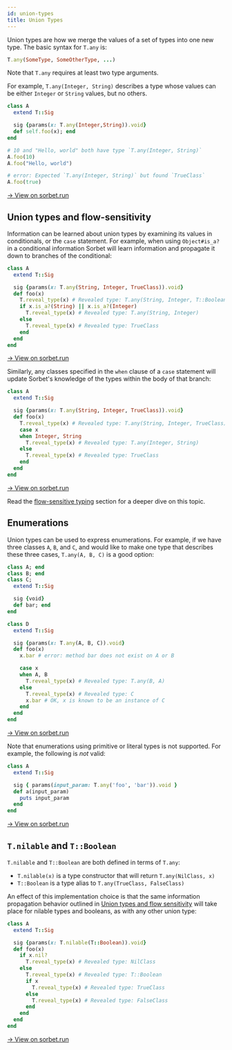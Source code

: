 ```yaml
---
id: union-types
title: Union Types
---
```


Union types are how we merge the values of a set of types into one new type. The
basic syntax for `T.any` is:

```ruby
T.any(SomeType, SomeOtherType, ...)
```

Note that `T.any` requires at least two type arguments.

For example, `T.any(Integer, String)` describes a type whose values can be
either `Integer` or `String` values, but no others.

```ruby
class A
  extend T::Sig

  sig {params(x: T.any(Integer,String)).void}
  def self.foo(x); end
end

# 10 and "Hello, world" both have type `T.any(Integer, String)`
A.foo(10)
A.foo("Hello, world")

# error: Expected `T.any(Integer, String)` but found `TrueClass`
A.foo(true)
```

<a href="https://sorbet.run/#%23%20typed%3A%20True%0A%0Aclass%20A%0A%20%20extend%20T%3A%3ASig%0A%0A%20%20sig%20%7Bparams(x%3A%20T.any(Integer%2CString)).void%7D%0A%20%20def%20self.foo(x)%3B%20end%0Aend%0A%0A%23%2010%20and%20%22Hello%2C%20world%22%20both%20have%20type%20%60T.any(Integer%2C%20String)%60%0AA.foo(10)%0AA.foo(%22Hello%2C%20world%22)%0A%0A%23%20%60TrueClass%60%20does%20not%20match%20%60T.any(Integer%2C%20String)%60%0AA.foo(true)">
  → View on sorbet.run
</a>

## Union types and flow-sensitivity

Information can be learned about union types by examining its values in
conditionals, or the `case` statement. For example, when using `Object#is_a?` in
a conditional information Sorbet will learn information and propagate it down to
branches of the conditional:

```ruby
class A
  extend T::Sig

  sig {params(x: T.any(String, Integer, TrueClass)).void}
  def foo(x)
    T.reveal_type(x) # Revealed type: T.any(String, Integer, T::Boolean)
    if x.is_a?(String) || x.is_a?(Integer)
      T.reveal_type(x) # Revealed type: T.any(String, Integer)
    else
      T.reveal_type(x) # Revealed type: TrueClass
    end
  end
end
```

<a href="https://sorbet.run/#%23%20typed%3A%20true%0Aclass%20A%0A%20%20extend%20T%3A%3ASig%0A%0A%20%20sig%20%7Bparams(x%3A%20T.any(String%2C%20Integer%2C%20TrueClass)).void%7D%0A%20%20def%20foo(x)%0A%20%20%20%20T.reveal_type(x)%20%23%20Revealed%20type%3A%20T.any(String%2C%20Integer%2C%20T%3A%3ABoolean)%0A%20%20%20%20if%20x.is_a%3F(String)%20%7C%7C%20x.is_a%3F(Integer)%0A%20%20%20%20%20%20T.reveal_type(x)%20%23%20Revealed%20type%3A%20T.any(String%2C%20Integer)%0A%20%20%20%20else%0A%20%20%20%20%20%20T.reveal_type(x)%20%23%20Revealed%20type%3A%20TrueClass%0A%20%20%20%20end%0A%20%20end%0Aend">
  → View on sorbet.run
</a>

Similarly, any classes specified in the `when` clause of a `case` statement will
update Sorbet's knowledge of the types within the body of that branch:

```ruby
class A
  extend T::Sig

  sig {params(x: T.any(String, Integer, TrueClass)).void}
  def foo(x)
    T.reveal_type(x) # Revealed type: T.any(String, Integer, TrueClass)
    case x
    when Integer, String
      T.reveal_type(x) # Revealed type: T.any(Integer, String)
    else
      T.reveal_type(x) # Revealed type: TrueClass
    end
  end
end
```

<a href="https://sorbet.run/#%23%20typed%3A%20true%0A%0Aclass%20A%0A%20%20extend%20T%3A%3ASig%0A%0A%20%20sig%20%7Bparams(x%3A%20T.any(String%2C%20Integer%2C%20TrueClass)).void%7D%0A%20%20def%20foo(x)%0A%20%20%20%20%23%20Revealed%20type%3A%20T.any(String%2C%20Integer%2C%20TrueClass)%0A%20%20%20%20T.reveal_type(x)%0A%20%20%20%20case%20x%0A%20%20%20%20when%20Integer%2C%20String%0A%20%20%20%20%20%20%23%20Revealed%20type%3A%20T.any(Integer%2C%20String)%0A%20%20%20%20%20%20T.reveal_type(x)%0A%20%20%20%20else%0A%20%20%20%20%20%20%23%20Revealed%20type%3A%20TrueClass%0A%20%20%20%20%20%20T.reveal_type(x)%0A%20%20%20%20end%0A%20%20end%0Aend">
  → View on sorbet.run
</a>

Read the [flow-sensitive typing](flow-sensitive.md) section for a deeper dive on
this topic.

## Enumerations

Union types can be used to express enumerations. For example, if we have three
classes `A`, `B`, and `C`, and would like to make one type that describes these
three cases, `T.any(A, B, C)` is a good option:

```ruby
class A; end
class B; end
class C;
  extend T::Sig

  sig {void}
  def bar; end
end

class D
  extend T::Sig

  sig {params(x: T.any(A, B, C)).void}
  def foo(x)
    x.bar # error: method bar does not exist on A or B

    case x
    when A, B
      T.reveal_type(x) # Revealed type: T.any(B, A)
    else
      T.reveal_type(x) # Revealed type: C
      x.bar # OK, x is known to be an instance of C
    end
  end
end
```

<a
href="https://sorbet.run/#%23%20typed%3A%20true%0Aclass%20A%3B%20end%0Aclass%20B%3B%20end%0Aclass%20C%3B%0A%20%20extend%20T%3A%3ASig%0A%0A%20%20sig%20%7Bvoid%7D%0A%20%20def%20bar%3B%20end%0Aend%0A%0Aclass%20D%0A%20%20extend%20T%3A%3ASig%0A%0A%20%20sig%20%7Bparams(x%3A%20T.any(A%2C%20B%2C%20C)).void%7D%0A%20%20def%20foo(x)%0A%20%20%20%20x.bar%20%23%20error%3A%20method%20bar%20does%20not%20exist%20on%20A%20or%20B%0A%0A%20%20%20%20case%20x%0A%20%20%20%20when%20A%2C%20B%0A%20%20%20%20%20%20T.reveal_type(x)%20%23%20Revealed%20type%3A%20T.any(B%2C%20A)%0A%20%20%20%20else%0A%20%20%20%20%20%20T.reveal_type(x)%20%23%20Revealed%20type%3A%20C%0A%20%20%20%20%20%20x.bar%20%23%20OK%2C%20x%20is%20known%20to%20be%20an%20instance%20of%20C%0A%20%20%20%20end%0A%20%20end%0Aend">
→ View on sorbet.run </a>

Note that enumerations using primitive or literal types is not supported. For
example, the following is _not_ valid:

```ruby
class A
  extend T::Sig

  sig { params(input_param: T.any('foo', 'bar')).void }
  def a(input_param)
    puts input_param
  end
end
```

<a
href="https://sorbet.run/#class%20A%0A%20%20extend%20T%3A%3ASig%0A%0A%20%20sig%20%7B%20params(input_param%3A%20T.any('foo'%2C%20'bar')).void%20%7D%0A%20%20def%20a(input_param)%0A%20%20%20%20puts%20input_param%0A%20%20end%0Aend">
→ View on sorbet.run </a>

## `T.nilable` and `T::Boolean`

`T.nilable` and `T::Boolean` are both defined in terms of `T.any`:

- `T.nilable(x)` is a type constructor that will return `T.any(NilClass, x)`
- `T::Boolean` is a type alias to `T.any(TrueClass, FalseClass)`

An effect of this implementation choice is that the same information propagation
behavior outlined in
[Union types and flow sensitivity](#union-types-and-flow-sensitivity) will take
place for nilable types and booleans, as with any other union type:

```ruby
class A
  extend T::Sig

  sig {params(x: T.nilable(T::Boolean)).void}
  def foo(x)
    if x.nil?
      T.reveal_type(x) # Revealed type: NilClass
    else
      T.reveal_type(x) # Revealed type: T::Boolean
      if x
        T.reveal_type(x) # Revealed type: TrueClass
      else
        T.reveal_type(x) # Revealed type: FalseClass
      end
    end
  end
end
```

<a href="https://sorbet.run/#%23%20typed%3A%20true%0Aclass%20A%0A%20%20extend%20T%3A%3ASig%0A%0A%20%20sig%20%7Bparams(x%3A%20T.nilable(T%3A%3ABoolean)).void%7D%0A%20%20def%20foo(x)%0A%20%20%20%20if%20x.nil%3F%0A%20%20%20%20%20%20T.reveal_type(x)%20%23%20Revealed%20type%3A%20NilClass%0A%20%20%20%20else%0A%20%20%20%20%20%20T.reveal_type(x)%20%23%20Revealed%20type%3A%20T%3A%3ABoolean%0A%20%20%20%20%20%20if%20x%0A%20%20%20%20%20%20%20%20T.reveal_type(x)%20%23%20Revealed%20type%3A%20TrueClass%0A%20%20%20%20%20%20else%0A%20%20%20%20%20%20%20%20T.reveal_type(x)%20%23%20Revealed%20type%3A%20FalseClass%0A%20%20%20%20%20%20end%0A%20%20%20%20end%0A%20%20end%0Aend">
  → View on sorbet.run
</a>
